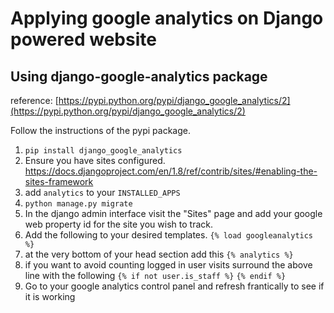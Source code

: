 # Applying google analytics on Django powered website

## Using django-google-analytics package
reference: [https://pypi.python.org/pypi/django_google_analytics/2](https://pypi.python.org/pypi/django_google_analytics/2)

Follow the instructions of the pypi package.
1. ```pip install django_google_analytics```
2. Ensure you have sites configured. https://docs.djangoproject.com/en/1.8/ref/contrib/sites/#enabling-the-sites-framework
3. add `analytics` to your `INSTALLED_APPS`
4. `python manage.py migrate`
5. In the django admin interface visit the "Sites"
page and add your google web property id for the site you
wish to track.
6. Add the following to your desired templates.
`{% load googleanalytics %}`
7. at the very bottom of your head section add this
`{% analytics %}`
8. if you want to avoid counting logged in user visits
surround the above line with the following
`{% if not user.is_staff %}`
`{% endif %}`
9. Go to your google analytics control panel and refresh
frantically to see if it is working  
